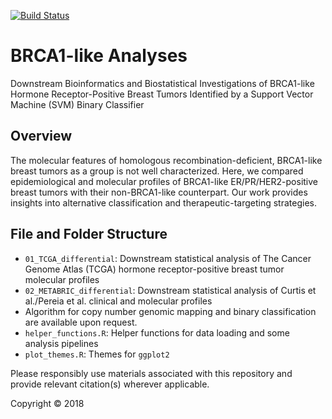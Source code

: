 [![Build Status](https://travis-ci.org/ydavidchen/BRCA1-like_analyses.svg?branch=master)](https://travis-ci.org/ydavidchen/BRCA1-like_analyses)

# BRCA1-like Analyses

Downstream Bioinformatics and Biostatistical Investigations of BRCA1-like Hormone Receptor-Positive Breast Tumors Identified by a Support Vector Machine (SVM) Binary Classifier

## Overview

The molecular features of homologous recombination-deficient, BRCA1-like breast tumors as a group is not well characterized. Here, we compared epidemiological and molecular profiles of BRCA1-like ER/PR/HER2-positive breast tumors with their non-BRCA1-like counterpart. Our work provides insights into alternative classification and therapeutic-targeting strategies.

## File and Folder Structure

* `01_TCGA_differential`: Downstream statistical analysis of The Cancer Genome Atlas (TCGA) hormone receptor-positive breast tumor molecular profiles
* `02_METABRIC_differential`: Downstream statistical analysis of Curtis et al./Pereia et al. clinical and molecular profiles
* Algorithm for copy number genomic mapping and binary classification are available upon request.
* `helper_functions.R`: Helper functions for data loading and some analysis pipelines
* `plot_themes.R`: Themes for `ggplot2`

Please responsibly use materials associated with this repository and provide relevant citation(s) wherever applicable.

Copyright &copy; 2018
